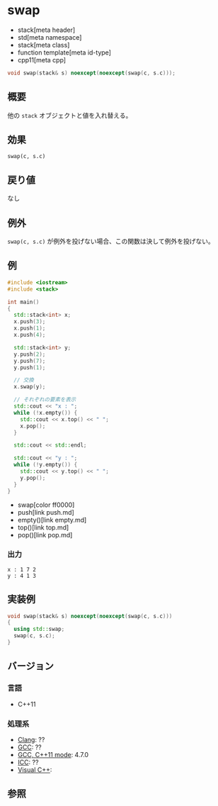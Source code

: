 # swap
* stack[meta header]
* std[meta namespace]
* stack[meta class]
* function template[meta id-type]
* cpp11[meta cpp]

```cpp
void swap(stack& s) noexcept(noexcept(swap(c, s.c)));
```

## 概要
他の `stack` オブジェクトと値を入れ替える。


## 効果
`swap(c, s.c)`


## 戻り値
なし


## 例外
`swap(c, s.c)` が例外を投げない場合、この関数は決して例外を投げない。


## 例
```cpp example
#include <iostream>
#include <stack>

int main()
{
  std::stack<int> x;
  x.push(3);
  x.push(1);
  x.push(4);

  std::stack<int> y;
  y.push(2);
  y.push(7);
  y.push(1);

  // 交換
  x.swap(y);

  // それぞれの要素を表示
  std::cout << "x : ";
  while (!x.empty()) {
    std::cout << x.top() << " ";
    x.pop();
  }

  std::cout << std::endl;

  std::cout << "y : ";
  while (!y.empty()) {
    std::cout << y.top() << " ";
    y.pop();
  }
}
```
* swap[color ff0000]
* push[link push.md]
* empty()[link empty.md]
* top()[link top.md]
* pop()[link pop.md]

### 出力
```
x : 1 7 2 
y : 4 1 3 
```

## 実装例
```cpp
void swap(stack& s) noexcept(noexcept(swap(c, s.c)))
{
  using std::swap;
  swap(c, s.c);
}
```

## バージョン
### 言語
- C++11

### 処理系
- [Clang](/implementation.md#clang): ??
- [GCC](/implementation.md#gcc): ??
- [GCC, C++11 mode](/implementation.md#gcc): 4.7.0
- [ICC](/implementation.md#icc): ??
- [Visual C++](/implementation.md#visual_cpp): 


## 参照


